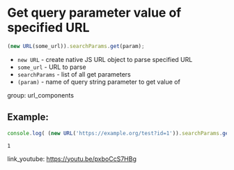 # Get query parameter value of specified URL

```javascript
(new URL(some_url)).searchParams.get(param);
```

- `new URL` - create native JS URL object to parse specified URL
- `some_url` - URL to parse
- `searchParams` - list of all get parameters
- `(param)` - name of query string parameter to get value of

group: url_components

## Example: 
```javascript
console.log( (new URL('https://example.org/test?id=1')).searchParams.get('id') )
```
```
1
```

link_youtube: https://youtu.be/pxboCcS7HBg
